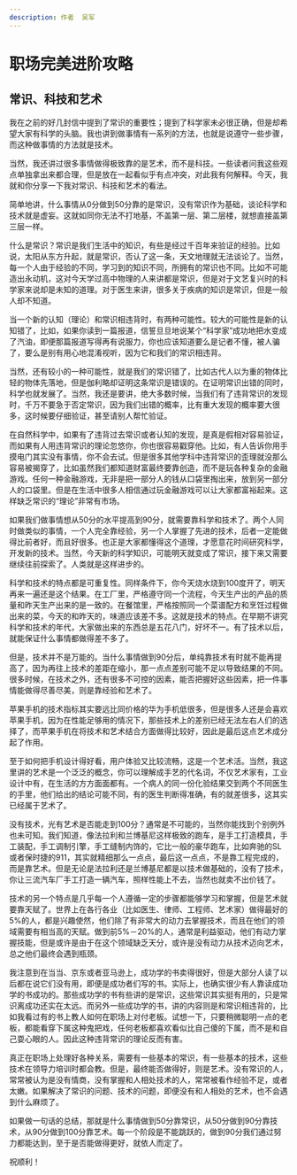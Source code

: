 ```yaml
---
description: 作者  吴军
---
```


# 职场完美进阶攻略

## 常识、科技和艺术

我在之前的好几封信中提到了常识的重要性；提到了科学家未必很正确，但是却希望大家有科学的头脑。我也讲到做事情有一系列的方法，也就是说遵守一些步骤，而这种做事情的方法就是技术。 

当然，我还讲过很多事情做得极致靠的是艺术，而不是科技。一些读者问我这些观点单独拿出来都合理，但是放在一起看似乎有点冲突，对此我有何解释。今天，我就和你分享一下我对常识、科技和艺术的看法。 

简单地讲，什么事情从0分做到50分靠的是常识，没有常识作为基础，谈论科学和技术就是虚妄。这就如同你无法不打地基，不盖第一层、第二层楼，就想直接盖第三层一样。 

什么是常识？常识是我们生活中的知识，有些是经过千百年来验证的经验。比如说，太阳从东方升起，就是常识，否认了这一条，天文地理就无法谈论了。当然，每一个人由于经验的不同，学习到的知识不同，所拥有的常识也不同。比如不可能造出永动机，这对今天学过高中物理的人来讲都是常识，但是对于文艺复兴时的科学家来说却是未知的道理。对于医生来讲，很多关于疾病的知识是常识，但是一般人却不知道。 

当一个新的认知（理论）和常识相违背时，有两种可能性。较大的可能性是新的认知错了，比如，如果你读到一篇报道，信誓旦旦地说某个“科学家”成功地把水变成了汽油，即便那篇报道写得再有说服力，你也应该知道要么是记者不懂，被人骗了，要么是别有用心地混淆视听，因为它和我们的常识相违背。 

当然，还有较小的一种可能性，就是我们的常识错了，比如古代人以为重的物体比轻的物体先落地，但是伽利略却证明这条常识是错误的。在证明常识出错的同时，科学也就发展了。当然，我还是要讲，绝大多数时候，当我们有了违背常识的发现时，千万不要急于否定常识，因为我们出错的概率，比有重大发现的概率要大很多，这时候要仔细验证，甚至请别人帮忙验证。 

在自然科学中，如果有了违背过去常识或者认知的发现，是真是假相对容易验证，而如果有人用违背常识的理论忽悠你，你也很容易戳穿他。比如，有人告诉你用手摸电门其实没有事情，你不会去试。但是很多其他学科中违背常识的歪理就没那么容易被揭穿了，比如虽然我们都知道财富最终要靠创造，而不是玩各种复杂的金融游戏。任何一种金融游戏，无非是把一部分人的钱从口袋里掏出来，放到另一部分人的口袋里。但是在生活中很多人相信通过玩金融游戏可以让大家都富裕起来。这样缺乏常识的“理论”非常有市场。 

如果我们做事情想从50分的水平提高到90分，就需要靠科学和技术了。两个人同时做类似的事情，一个人完全靠经验，另一个人掌握了先进的技术，后者一定能做得比前者好，而且好很多。也正是大家都懂得这个道理，才愿意花时间研究科学，开发新的技术。当然，今天新的科学知识，可能明天就变成了常识，接下来又需要继续往前探索了。人类就是这样进步的。 

科学和技术的特点都是可重复性。同样条件下，你今天烧水烧到100度开了，明天再来一遍还是这个结果。在工厂里，严格遵守同一个流程，今天生产出的产品的质量和昨天生产出来的是一致的。在餐馆里，严格按照同一个菜谱配方和烹饪过程做出来的菜，今天的和昨天的，味道应该差不多。这就是技术的特点。在早期不讲究科学和技术的年代，大家做出来的东西总是五花八门，好坏不一。有了技术以后，就能保证什么事情都做得差不多了。 

但是，技术并不是万能的。当什么事情做到90分后，单纯靠技术有时就不能再提高了，因为再往上技术的差距在缩小，那一点点差别可能不足以导致结果的不同。很多时候，在技术之外，还有很多不可控的因素，能否把握好这些因素，把一件事情能做得尽善尽美，则是靠经验和艺术了。 

苹果手机的技术指标其实要远比同价格的华为手机低很多，但是很多人还是会喜欢苹果手机，因为在性能足够用的情况下，那些技术上的差别已经无法左右人们的选择了，而苹果手机在将技术和艺术结合方面做得比较好，因此是最后这点艺术成分起了作用。 

至于如何把手机设计得好看，用户体验又比较流畅，这是一个艺术活。当然，我这里讲的艺术是一个泛泛的概念，你可以理解成手艺的代名词，不仅艺术家有，工业设计中有，在生活的方方面面都有。一个病人的同一份化验结果交到两个不同医生的手里，他们给出的结论可能不同，有的医生判断得准确，有的就差很多，这其实已经属于艺术了。 

没有技术，光有艺术是否能走到100分？通常是不可能的，当然你能找到个别例外也未可知。我们知道，像法拉利和兰博基尼这样极致的跑车，是手工打造模具，手工装配，手工调制引擎，手工缝制内饰的，它比一般的豪华跑车，比如奔驰的SL或者保时捷的911，其实就精细那么一点点，最后这一点点，不是靠工程完成的，而是靠艺术。但是无论是法拉利还是兰博基尼都是以技术做基础的，没有了技术，你让三流汽车厂手工打造一辆汽车，照样性能上不去，当然也就卖不出价钱了。 

技术的另一个特点是几乎每一个人遵循一定的步骤都能够学习和掌握，但是艺术就要靠天赋了。世界上在各行各业（比如医生、律师、工程师、艺术家）做得最好的5%的人，都是兴趣使然，他们除了有非常大的动力去掌握技术，而且在他们的领域需要有相当高的天赋。做到前5%－20%的人，通常是利益驱动，他们有动力掌握技能，但是或许是由于在这个领域缺乏天分，或许是没有动力从技术迈向艺术，总之他们最终会遇到瓶颈。 

我注意到在当当、京东或者亚马逊上，成功学的书卖得很好，但是大部分人读了以后都在说它们没有用，即便是成功者们写的书。实际上，也确实很少有人靠读成功学的书成功的。那些成功学的书有些讲的是常识，这些常识其实挺有用的，只是常识离成功还实在太远。而另外一些成功学的书，讲的内容则是和常识相违背的，比如我看过有的书上教人如何在职场上对付老板。试想一下，只要稍微聪明一点的老板，都能看穿下属这种鬼把戏，任何老板都喜欢看似比自己傻的下属，而不是和自己耍心眼的人。因此这种违背常识的理论反而有害。 

真正在职场上处理好各种关系，需要有一些基本的常识，有一些基本的技术，这些技术在领导力培训时都会教。但是，最终能否做得好，则是艺术。没有常识的人，常常被认为是没有情商，没有掌握和人相处技术的人，常常被看作经验不足，或者太嫩。如果解决了常识的问题、技术的问题，即便没有和人相处的艺术，也不会遇到什么麻烦了。 

如果做一句话的总结，那就是什么事情做到50分靠常识，从50分做到90分靠技术，从90分做到100分靠艺术。每一个阶段是不能跳跃的，做到90分我们通过努力都能达到，至于是否能做得更好，就依人而定了。 

祝顺利！

